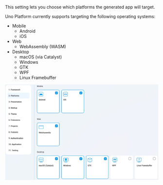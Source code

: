 This setting lets you choose which platforms the generated app will target.
    
Uno Platform currently supports targeting the following operating systems:
    
- Mobile
  - Android
  - iOS
- Web
  - WebAssembly (WASM)
- Desktop
  - macOS (via Catalyst)
  - Windows
  - GTK
  - WPF
  - Linux Framebuffer

![](assets/wizard-platforms.jpg)
